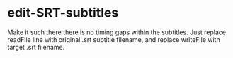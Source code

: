 # edit-SRT-subtitles
Make it such there there is no timing gaps within the subtitles. Just replace readFile line with original .srt subtitle filename, and replace writeFile with target .srt filename.
